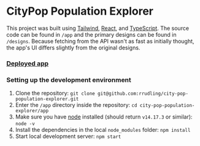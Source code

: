 # CityPop Population Explorer
This project was built using [Tailwind](https://tailwindcss.com/docs), [React](https://reactjs.org/docs/getting-started.html), and [TypeScript](https://www.typescriptlang.org/). The source code can be found in `/app` and the primary designs can be found in `/designs`. Because fetching from the API wasn't as fast as initially thought, the app's UI differs slightly from the original designs.

### [Deployed app](https://city-pop.web.app/)

### Setting up the development environment
1. Clone the repository: `git clone git@github.com:rrudling/city-pop-population-explorer.git`
3. Enter the `/app` directory inside the repository: `cd city-pop-population-explorer/app`
4. Make sure you have [node](https://nodejs.org/) installed (should return `v14.17.3` or similar): `node -v`
5. Install the dependencies in the local `node_modules` folder: `npm install`
6. Start local development server: `npm start`
